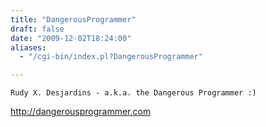 ```yaml
---
title: "DangerousProgrammer"
draft: false
date: "2009-12-02T18:24:00"
aliases:
  - "/cgi-bin/index.pl?DangerousProgrammer"

---
```

    Rudy X. Desjardins - a.k.a. the Dangerous Programmer :)

<http://dangerousprogrammer.com>
